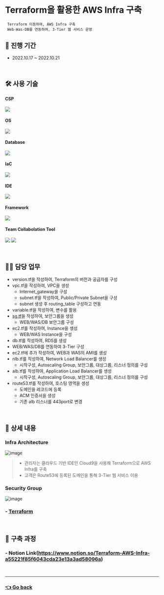 # Terraform을 활용한 AWS Infra 구축
     Terraform 이용하여, AWS Infra 구축
     Web-Was-DB를 연동하여, 3-Tier 웹 서비스 운영
     
## 📆 진행 기간
- 2022.10.17 ~ 2022.10.21

</br>

## 🛠 사용 기술
#### CSP
<img src="https://img.shields.io/badge/Amazon AWS-232F3E?style=flat-square&logo=Amazon AWS&logoColor=white"> <!--AWS-->
#### OS
<img src="https://img.shields.io/badge/Amazon Linux-232F3E?style=flat-square&logo=Amazon AWS&logoColor=white"> <!--amazon linux-->
#### Database
<img src="https://img.shields.io/badge/mysql-4479A1?style=flat-square&logo=mysql&logoColor=white"> <!--Mysql-->
#### IaC
<img src="https://img.shields.io/badge/Terraform-7B42BC?style=flat-square&logo=Terraform&logoColor=white"> <!--Terraform-->
#### IDE
<img src="https://img.shields.io/badge/Visual Studio Code-007ACC?style=flat-square&logo=Visual Studio Code&logoColor=white"> <!--VSCode-->
#### Framework
<img src="https://img.shields.io/badge/Spring-6DB33F?style=flat-square&logo=Spring&logoColor=white"> <!--Spring-->
#### Team Collabolation Tool
<img src="https://img.shields.io/badge/Notion-000000?style=flat-square&logo=Notion&logoColor=white"> <!--Notion-->
<img src="https://img.shields.io/badge/Drawio-000000?style=flat-square&logo=Drawio&logoColor=white"> <!--Draw.io-->

</br>

## 💁‍♂️ 담당 업무
- version.tf을 작성하여, Terraform의 버전과 공급자를 구성
- vpc.tf을 작성하여, VPC을 생성
    - Internet_gateway을 구성
    - subnet.tf을 작성하여, Public/Private Subnet을 구성
    - subnet 생성 후 routing_table 구성하고 연동
- variable.tf을 작성하여, 변수를 활용
- [sg.tf](http://sg.tf)을 작성하여, 보안그룹을 생성
    - WEB/WAS/DB 보안그룹 구성
- ec2.tf를 작성하여, Instance을 생성
    - WEB/WAS Instance을 구성
- db.tf를 작성하여, RDS를 생성
- WEB/WAS/DB를 연동하여 3-Tier 구성
- ec2.tf에 추가 작성하여, WEB과 WAS의 AMI를 생성
- nlb.tf를 작성하여, Network Load Balancer를 생성
    - 시작구성, Autoscaling Group, 보안그룹, 대상그룹, 리스너 정의를 구성
- alb.tf를 작성하여, Application Load Balancer를 생성
    - 시작구성, Autoscaling Group, 보안그룹, 대상그룹, 리스너 정의를 구성
- route53.tf를 작성하여, 호스팅 영역을 생성
    - 도메인을 레코드에 등록
    - ACM 인증서을 생성
    - 기존 alb 리스너를 443port로 변경
    
</br>

## 📖 상세 내용 
### Infra Architecture
![image](https://user-images.githubusercontent.com/110655823/215509545-27108752-71c4-440a-9c69-ab5f035438e9.png)
> - 관리자는 클라우드 기반 IDE인 Cloud9을 사용해 Terraform으로 AWS Infra를 구축
> - 고객은 Route53에 등록된 도메인을 통해 3-Tier 웹 서비스 이용

### Security Group
![image](https://user-images.githubusercontent.com/110655823/215509978-f7599624-3857-4e42-9af7-bcfd9709ffae.png)

### - [Terraform](https://github.com/hyunjaebok/AWS_3Tier_Terraform_Project/tree/main/Terraform)

</br>

## 🔗 구축 과정
### - Notion Link(https://www.notion.so/Terraform-AWS-Infra-a55221f85f6043cda23e13a3ad58096a)

</br>

---

### [👈 Go back](https://github.com/hyunjaebok)
